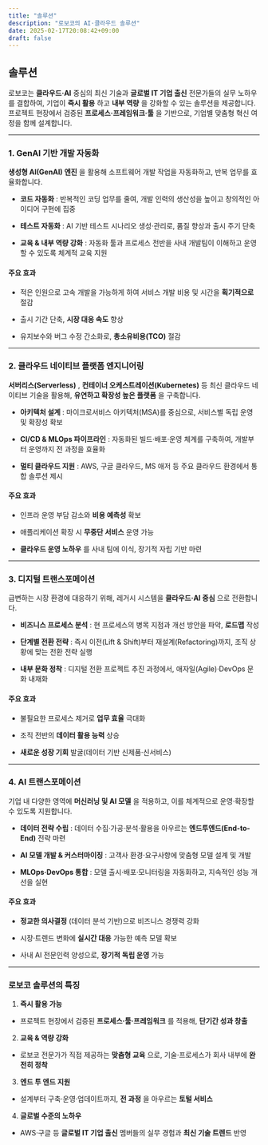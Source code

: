 ```yaml
---
title: "솔루션"
description: "로보코의 AI·클라우드 솔루션"
date: 2025-02-17T20:08:42+09:00
draft: false
---
```


## 솔루션 
로보코는 **클라우드·AI**  중심의 최신 기술과 **글로벌 IT 기업 출신**  전문가들의 실무 노하우를 결합하여, 기업이 **즉시 활용** 하고 **내부 역량** 을 강화할 수 있는 솔루션을 제공합니다. 프로젝트 현장에서 검증된 **프로세스·프레임워크·툴** 을 기반으로, 기업별 맞춤형 혁신 여정을 함께 설계합니다.

---


### 1. GenAI 기반 개발 자동화 
**생성형 AI(GenAI) 엔진** 을 활용해 소프트웨어 개발 작업을 자동화하고, 반복 업무를 효율화합니다. 
- **코드 자동화** : 반복적인 코딩 업무를 줄여, 개발 인력의 생산성을 높이고 창의적인 아이디어 구현에 집중
 
- **테스트 자동화** : AI 기반 테스트 시나리오 생성·관리로, 품질 향상과 출시 주기 단축
 
- **교육 & 내부 역량 강화** : 자동화 툴과 프로세스 전반을 사내 개발팀이 이해하고 운영할 수 있도록 체계적 교육 지원

#### 주요 효과 
 
- 적은 인원으로 고속 개발을 가능하게 하여 서비스 개발 비용 및 시간을 **획기적으로** 절감
 
- 출시 기간 단축, **시장 대응 속도**  향상
 
- 유지보수와 버그 수정 간소화로, **총소유비용(TCO)**  절감


---


### 2. 클라우드 네이티브 플랫폼 엔지니어링 
**서버리스(Serverless)** , **컨테이너 오케스트레이션(Kubernetes)**  등 최신 클라우드 네이티브 기술을 활용해, **유연하고 확장성 높은 플랫폼** 을 구축합니다. 
- **아키텍처 설계** : 마이크로서비스 아키텍처(MSA)를 중심으로, 서비스별 독립 운영 및 확장성 확보
 
- **CI/CD & MLOps 파이프라인** : 자동화된 빌드·배포·운영 체계를 구축하여, 개발부터 운영까지 전 과정을 효율화
 
- **멀티 클라우드 지원** : AWS, 구글 클라우드, MS 애저 등 주요 클라우드 환경에서 통합 솔루션 제시

#### 주요 효과 
 
- 인프라 운영 부담 감소와 **비용 예측성**  확보
 
- 애플리케이션 확장 시 **무중단 서비스**  운영 가능
 
- **클라우드 운영 노하우** 를 사내 팀에 이식, 장기적 자립 기반 마련


---


### 3. 디지털 트랜스포메이션 
급변하는 시장 환경에 대응하기 위해, 레거시 시스템을 **클라우드·AI 중심** 으로 전환합니다. 
- **비즈니스 프로세스 분석** : 현 프로세스의 병목 지점과 개선 방안을 파악, **로드맵**  작성
 
- **단계별 전환 전략** : 즉시 이전(Lift & Shift)부터 재설계(Refactoring)까지, 조직 상황에 맞는 전환 전략 실행
 
- **내부 문화 정착** : 디지털 전환 프로젝트 추진 과정에서, 애자일(Agile)·DevOps 문화 내재화

#### 주요 효과 
 
- 불필요한 프로세스 제거로 **업무 효율**  극대화
 
- 조직 전반의 **데이터 활용 능력**  상승
 
- **새로운 성장 기회**  발굴(데이터 기반 신제품·신서비스)


---


### 4. AI 트랜스포메이션 
기업 내 다양한 영역에 **머신러닝 및 AI 모델** 을 적용하고, 이를 체계적으로 운영·확장할 수 있도록 지원합니다. 
- **데이터 전략 수립** : 데이터 수집·가공·분석·활용을 아우르는 **엔드투엔드(End-to-End)**  전략 마련
 
- **AI 모델 개발 & 커스터마이징** : 고객사 환경·요구사항에 맞춤형 모델 설계 및 개발
 
- **MLOps·DevOps 통합** : 모델 출시·배포·모니터링을 자동화하고, 지속적인 성능 개선을 실현

#### 주요 효과 
 
- **정교한 의사결정** (데이터 분석 기반)으로 비즈니스 경쟁력 강화
 
- 시장·트렌드 변화에 **실시간 대응**  가능한 예측 모델 확보
 
- 사내 AI 전문인력 양성으로, **장기적 독립 운영**  가능


---


### 로보코 솔루션의 특징 
 
1. **즉시 활용 가능**  
  - 프로젝트 현장에서 검증된 **프로세스·툴·프레임워크** 를 적용해, **단기간 성과 창출**
 
2. **교육 & 역량 강화**  
  - 로보코 전문가가 직접 제공하는 **맞춤형 교육** 으로, 기술·프로세스가 회사 내부에 **완전히 정착**
 
3. **엔드 투 엔드 지원**  
  - 설계부터 구축·운영·업데이트까지, **전 과정** 을 아우르는 **토털 서비스**
 
4. **글로벌 수준의 노하우**  
  - AWS·구글 등 **글로벌 IT 기업 출신**  멤버들의 실무 경험과 **최신 기술 트렌드**  반영